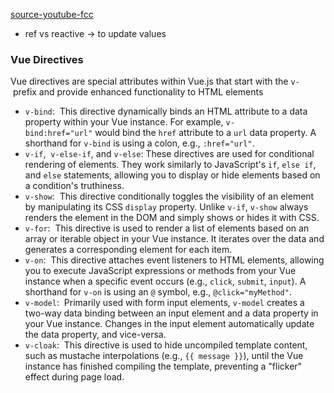 [source-youtube-fcc](https://www.youtube.com/watch?v=8pn9KEuXG28)
- ref vs reactive -> to update values

### Vue Directives
Vue directives are special attributes within Vue.js that start with the `v-` prefix and provide enhanced functionality to HTML elements
- `v-bind`: 
    This directive dynamically binds an HTML attribute to a data property within your Vue instance. For example, `v-bind:href="url"` would bind the `href` attribute to a `url` data property. A shorthand for `v-bind` is using a colon, e.g., `:href="url"`.
- `v-if`, 
    `v-else-if`, and `v-else`: These directives are used for conditional rendering of elements. They work similarly to JavaScript's `if`, `else if`, and `else` statements, allowing you to display or hide elements based on a condition's truthiness.
- `v-show`: 
    This directive conditionally toggles the visibility of an element by manipulating its CSS `display` property. Unlike `v-if`, `v-show` always renders the element in the DOM and simply shows or hides it with CSS.
- `v-for`: 
    This directive is used to render a list of elements based on an array or iterable object in your Vue instance. It iterates over the data and generates a corresponding element for each item.
- `v-on`: 
    This directive attaches event listeners to HTML elements, allowing you to execute JavaScript expressions or methods from your Vue instance when a specific event occurs (e.g., `click`, `submit`, `input`). A shorthand for `v-on` is using an `@` symbol, e.g., `@click="myMethod"`.
- `v-model`: 
    Primarily used with form input elements, `v-model` creates a two-way data binding between an input element and a data property in your Vue instance. Changes in the input element automatically update the data property, and vice-versa.
- `v-cloak`: 
    This directive is used to hide uncompiled template content, such as mustache interpolations (e.g., `{{ message }}`), until the Vue instance has finished compiling the template, preventing a "flicker" effect during page load.
